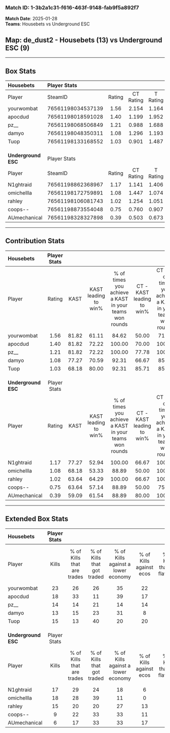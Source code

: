 ### Match ID: 1-3b2a1c31-f616-463f-9148-fab9f5a892f7  
**Match Date**: 2025-01-28  
**Teams**: Housebets vs Underground ESC  

## **Map**: de_dust2 - Housebets (13) vs Underground ESC (9)  
---  

## Box Stats  

| **Housebets**       | Player Stats      |        |           |          |       |      |       |         |        |      |     |
| :- | :- | :-: | :-: | :-: | :-: | :-: | :-: | :-: | :-: | :-: | :-: |
| Player              | SteamID           | Rating | CT Rating | T Rating | KAST  | ADR  | Kills | Assists | Deaths | K/D  | HS% |
| yourwombat          | 76561198034537139 |  1.56  |   2.154   |  1.164   | 81.82 | 99.1 |  23   |    5    |   14   | 1.64 | 39  |
| apocdud             | 76561198018591028 |  1.40  |   1.199   |  1.952   | 81.82 | 89.1 |  18   |    8    |   12   | 1.50 | 50  |
| pz__                | 76561198068506849 |  1.21  |   0.988   |  1.688   | 81.82 | 78.5 |  14   |    9    |   12   | 1.17 | 28  |
| damyo               | 76561198048350311 |  1.08  |   1.296   |  1.193   | 77.27 | 61.2 |  13   |    4    |   11   | 1.18 | 38  |
| Tuop                | 76561198133168552 |  1.03  |   0.901   |  1.487   | 68.18 | 78.7 |  15   |    3    |   16   | 0.94 | 66  |
|                     |                   |        |           |          |       |      |       |         |        |      |     |
|                     |                   |        |           |          |       |      |       |         |        |      |     |
|                     |                   |        |           |          |       |      |       |         |        |      |     |
| **Underground ESC** | Player Stats      |        |           |          |       |      |       |         |        |      |     |
| Player              | SteamID           | Rating | CT Rating | T Rating | KAST  | ADR  | Kills | Assists | Deaths | K/D  | HS% |
| N1ghtraid           | 76561198862368967 |  1.17  |   1.141   |  1.406   | 77.27 | 73.2 |  17   |    6    |   16   | 1.06 | 41  |
| omichellla          | 76561198172759891 |  1.08  |   1.447   |  1.074   | 68.18 | 83.6 |  18   |    1    |   19   | 0.95 | 66  |
| rahley              | 76561198106081743 |  1.02  |   1.254   |  1.051   | 63.64 | 71.1 |  15   |    4    |   14   | 1.07 | 33  |
| coops--             | 76561198873554048 |  0.75  |   0.760   |  0.907   | 63.64 | 64.7 |   9   |    5    |   15   | 0.60 | 44  |
| AUmechanical        | 76561198328327898 |  0.39  |   0.503   |  0.673   | 59.09 | 33.2 |   6   |    4    |   19   | 0.32 | 83  |
---  

## Contribution Stats  

| **Housebets**       | Player Stats |       |                      |                                                        |                           |                                                             |                          |                                                            |
| :- | :-: | :-: | :-: | :-: | :-: | :-: | :-: | :-: |
| Player              |    Rating    | KAST  | KAST leading to win% | % of times you achieve a KAST in your teams won rounds | CT - KAST leading to win% | CT - % of times you achieve a KAST in your teams won rounds | T - KAST leading to win% | T - % of times you achieve a KAST in your teams won rounds |
| yourwombat          |     1.56     | 81.82 |        61.11         |                         84.62                          |           50.00           |                            71.43                            |          75.00           |                           100.00                           |
| apocdud             |     1.40     | 81.82 |        72.22         |                         100.00                         |           70.00           |                           100.00                            |          75.00           |                           100.00                           |
| pz__                |     1.21     | 81.82 |        72.22         |                         100.00                         |           77.78           |                           100.00                            |          66.67           |                           100.00                           |
| damyo               |     1.08     | 77.27 |        70.59         |                         92.31                          |           66.67           |                            85.71                            |          75.00           |                           100.00                           |
| Tuop                |     1.03     | 68.18 |        80.00         |                         92.31                          |           85.71           |                            85.71                            |          75.00           |                           100.00                           |
|                     |              |       |                      |                                                        |                           |                                                             |                          |                                                            |
|                     |              |       |                      |                                                        |                           |                                                             |                          |                                                            |
|                     |              |       |                      |                                                        |                           |                                                             |                          |                                                            |
| **Underground ESC** | Player Stats |       |                      |                                                        |                           |                                                             |                          |                                                            |
| Player              |    Rating    | KAST  | KAST leading to win% | % of times you achieve a KAST in your teams won rounds | CT - KAST leading to win% | CT - % of times you achieve a KAST in your teams won rounds | T - KAST leading to win% | T - % of times you achieve a KAST in your teams won rounds |
| N1ghtraid           |     1.17     | 77.27 |        52.94         |                         100.00                         |           66.67           |                           100.00                            |          45.45           |                           100.00                           |
| omichellla          |     1.08     | 68.18 |        53.33         |                         88.89                          |           50.00           |                           100.00                            |          57.14           |                           80.00                            |
| rahley              |     1.02     | 63.64 |        64.29         |                         100.00                         |           66.67           |                           100.00                            |          62.50           |                           100.00                           |
| coops--             |     0.75     | 63.64 |        57.14         |                         88.89                          |           50.00           |                            75.00                            |          62.50           |                           100.00                           |
| AUmechanical        |     0.39     | 59.09 |        61.54         |                         88.89                          |           80.00           |                           100.00                            |          50.00           |                           80.00                            |
---  

## Extended Box Stats  

| **Housebets**       | Player Stats |                            |                            |                                    |                         |                              |                                 |        |                             |                                     |                          |                               |                            |
| :- | :-: | :-: | :-: | :-: | :-: | :-: | :-: | :-: | :-: | :-: | :-: | :-: | :-: |
| Player              |    Kills     | % of Kills that are trades | % of Kills that got traded | % of Kills against a lower economy | % of Kills against ecos | % of Kills that are flawless | % of Kills that are close duels | Deaths | % of Deaths that get traded | % of Deaths against a lower economy | % of Deaths against ecos | % of Deaths that are flawless | % of Deaths that are close |
| yourwombat          |      23      |             26             |             26             |                 35                 |           22            |              78              |                4                |   14   |             29              |                  7                  |            7             |              57               |             14             |
| apocdud             |      18      |             33             |             11             |                 39                 |           17            |              72              |                6                |   12   |             33              |                  0                  |            0             |              67               |             8              |
| pz__                |      14      |             14             |             21             |                 14                 |           14            |              86              |                7                |   12   |             17              |                  0                  |            0             |              67               |             25             |
| damyo               |      13      |             15             |             23             |                 31                 |            8            |              69              |                8                |   11   |             45              |                  0                  |            0             |              64               |             18             |
| Tuop                |      15      |             13             |             40             |                 20                 |           20            |              73              |                7                |   16   |             25              |                 19                  |            13            |              56               |             13             |
|                     |              |                            |                            |                                    |                         |                              |                                 |        |                             |                                     |                          |                               |                            |
|                     |              |                            |                            |                                    |                         |                              |                                 |        |                             |                                     |                          |                               |                            |
|                     |              |                            |                            |                                    |                         |                              |                                 |        |                             |                                     |                          |                               |                            |
| **Underground ESC** | Player Stats |                            |                            |                                    |                         |                              |                                 |        |                             |                                     |                          |                               |                            |
| Player              |    Kills     | % of Kills that are trades | % of Kills that got traded | % of Kills against a lower economy | % of Kills against ecos | % of Kills that are flawless | % of Kills that are close duels | Deaths | % of Deaths that get traded | % of Deaths against a lower economy | % of Deaths against ecos | % of Deaths that are flawless | % of Deaths that are close |
| N1ghtraid           |      17      |             29             |             24             |                 18                 |            6            |              71              |                6                |   16   |             19              |                 13                  |            6             |              88               |             6              |
| omichellla          |      18      |             28             |             39             |                 11                 |            0            |              61              |               11                |   19   |             26              |                 11                  |            5             |              79               |             5              |
| rahley              |      15      |             20             |             20             |                 27                 |           13            |              67              |               13                |   14   |             21              |                  0                  |            0             |              71               |             7              |
| coops--             |      9       |             22             |             33             |                 33                 |           11            |              44              |               44                |   15   |             13              |                  7                  |            7             |              67               |             7              |
| AUmechanical        |      6       |             17             |             33             |                 33                 |           17            |              50              |               17                |   19   |             37              |                 16                  |            5             |              74               |             5              |

